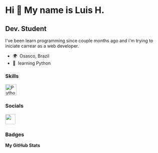 Hi 👋 My name is Luis H.
========================

Dev. Student
------------

I've been learn programming since couple months ago and i'm trying to iniciate carrear as a web developer.

*   🌍  Osasco, Brazil
*   🧠  learning Python
   
   ### Skills 
<p align="left">
<a href="https://www.python.org/" target="_blank" rel="noreferrer"><img src="https://raw.githubusercontent.com/danielcranney/readme-generator/main/public/icons/skills/python-colored.svg" width="36" height="36" alt="Python" /></a>
</p>
                    
   ### Socials
                  
                  
   <p align="left">
   <a href="https://www.github.com/LuisHRick" target="_blank" rel="noreferrer"><img src="https://raw.githubusercontent.com/danielcranney/readme-generator/main/public/icons/socials/github-dark.svg" width="32" height="32" /></a></p>
                      
   ### Badges
   <b>My GitHub Stats</b>
   
  
